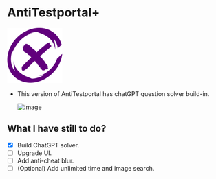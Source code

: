 # AntiTestportal+

![image](https://github.com/Just-a-Jason/AntiTestPortalPlus/blob/main/public/icons/antitestportal128.png?raw=true)

- This version of AntiTestportal has chatGPT question solver build-in.

  ![image](https://github.com/Just-a-Jason/AntiTestPortalPlus/assets/88512392/2aa20c61-dcd1-48c8-9298-9ea239b546e4)

## What I have still to do?

- [x] Build ChatGPT solver.
- [ ] Upgrade UI.
- [ ] Add anti-cheat blur.
- [ ] (Optional) Add unlimited time and image search.

